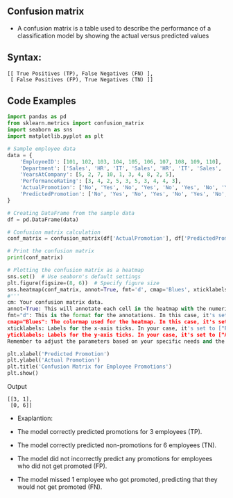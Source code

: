 ## Confusion matrix

* A confusion matrix is a table used to describe the performance of a classification model by showing the actual versus predicted values

## Syntax:

```
[[ True Positives (TP), False Negatives (FN) ],
 [ False Positives (FP), True Negatives (TN) ]]

```

## Code Examples

```python
import pandas as pd
from sklearn.metrics import confusion_matrix
import seaborn as sns
import matplotlib.pyplot as plt

# Sample employee data
data = {
    'EmployeeID': [101, 102, 103, 104, 105, 106, 107, 108, 109, 110],
    'Department': ['Sales', 'HR', 'IT', 'Sales', 'HR', 'IT', 'Sales', 'HR', 'IT', 'Sales'],
    'YearsAtCompany': [5, 2, 7, 10, 1, 3, 4, 8, 2, 5],
    'PerformanceRating': [3, 4, 2, 5, 3, 5, 3, 4, 4, 3],
    'ActualPromotion': ['No', 'Yes', 'No', 'Yes', 'No', 'Yes', 'No', 'Yes', 'No', 'No'],
    'PredictedPromotion': ['No', 'Yes', 'No', 'Yes', 'No', 'Yes', 'No', 'No', 'No', 'No']
}

# Creating DataFrame from the sample data
df = pd.DataFrame(data)

# Confusion matrix calculation
conf_matrix = confusion_matrix(df['ActualPromotion'], df['PredictedPromotion'], labels=["Yes", "No"])

# Print the confusion matrix
print(conf_matrix)

# Plotting the confusion matrix as a heatmap
sns.set()  # Use seaborn's default settings
plt.figure(figsize=(8, 6))  # Specify figure size
sns.heatmap(conf_matrix, annot=True, fmt='d', cmap='Blues', xticklabels=["Predicted: Yes", "Predicted: No"], yticklabels=["Actual: Yes", "Actual: No"])
#'''
cm: Your confusion matrix data.
annot=True: This will annotate each cell in the heatmap with the numeric value from the confusion matrix.
fmt="d": This is the format for the annotations. In this case, it's set to display integers.
cmap="Blues": The colormap used for the heatmap. In this case, it's set to "Blues," which is a blue color scheme.
xticklabels: Labels for the x-axis ticks. In your case, it's set to ["Predicted: Yes", "Predicted: No"].
yticklabels: Labels for the y-axis ticks. In your case, it's set to ["Actual: Yes", "Actual: No"].
Remember to adjust the parameters based on your specific needs and the structure of your confusion matrix,,,

plt.xlabel('Predicted Promotion')
plt.ylabel('Actual Promotion')
plt.title('Confusion Matrix for Employee Promotions')
plt.show()

```

Output

```
[[3, 1],
 [0, 6]]

```

* Exaplantion:

* The model correctly predicted promotions for 3 employees (TP).
* The model correctly predicted non-promotions for 6 employees (TN).
* The model did not incorrectly predict any promotions for employees who did not get promoted (FP).
* The model missed 1 employee who got promoted, predicting that they would not get promoted (FN).
